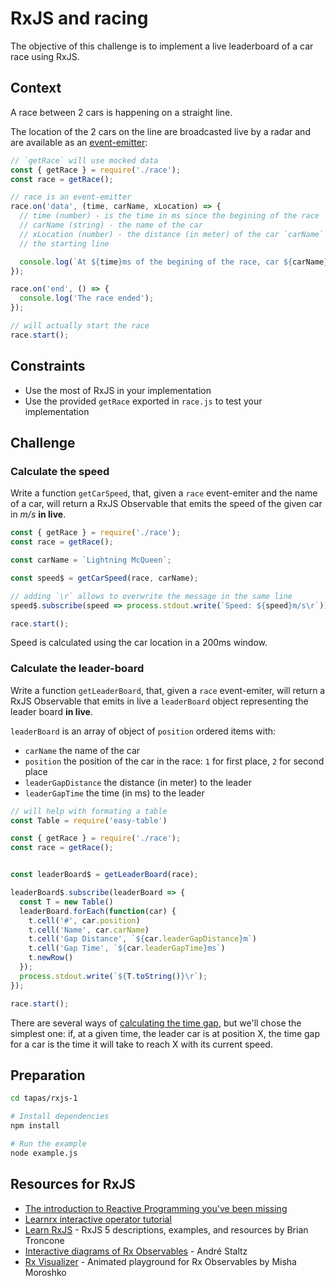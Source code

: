 # RxJS and racing
The objective of this challenge is to implement a live leaderboard of a car race using RxJS.

## Context

A race between 2 cars is happening on a straight line.

The location of the 2 cars on the line are broadcasted live by a radar and are available as an [event-emitter](https://nodejs.org/api/events.html#events_class_eventemitter):

```js
// `getRace` will use mocked data
const { getRace } = require('./race');
const race = getRace();

// race is an event-emitter
race.on('data', (time, carName, xLocation) => {
  // time (number) - is the time in ms since the begining of the race
  // carName (string) - the name of the car
  // xLocation (number) - the distance (in meter) of the car `carName` from
  // the starting line

  console.log(`At ${time}ms of the begining of the race, car ${carName} is at ${xLocation}m from the starting line`);
});

race.on('end', () => {
  console.log('The race ended');
});

// will actually start the race
race.start();
```

## Constraints
- Use the most of RxJS in your implementation
- Use the provided `getRace` exported in `race.js` to test your implementation

## Challenge
### Calculate the speed

Write a function `getCarSpeed`, that, given a `race` event-emiter and the name of a car, will return a RxJS Observable that emits the speed of the given car in _m/s_ **in live**.

```js
const { getRace } = require('./race');
const race = getRace();

const carName = `Lightning McQueen`;

const speed$ = getCarSpeed(race, carName);

// adding `\r` allows to overwrite the message in the same line
speed$.subscribe(speed => process.stdout.write(`Speed: ${speed}m/s\r`));

race.start();
```

Speed is calculated using the car location in a 200ms window.

### Calculate the leader-board
Write a function `getLeaderBoard`, that, given a `race` event-emiter, will return a RxJS Observable that emits in live a `leaderBoard` object representing the leader board **in live**.

`leaderBoard` is an array of object of `position` ordered items with:
- `carName` the name of the car
- `position` the position of the car in the race: `1` for first place, `2` for second place
- `leaderGapDistance` the distance (in meter) to the leader
- `leaderGapTime` the time (in ms) to the leader

```js
// will help with formating a table
const Table = require('easy-table')

const { getRace } = require('./race');
const race = getRace();


const leaderBoard$ = getLeaderBoard(race);

leaderBoard$.subscribe(leaderBoard => {
  const T = new Table()
  leaderBoard.forEach(function(car) {
    t.cell('#', car.position)
    t.cell('Name', car.carName)
    t.cell('Gap Distance', `${car.leaderGapDistance}m`)
    t.cell('Gap Time', `${car.leaderGapTime}ms`)
    t.newRow()
  });
  process.stdout.write(`${T.toString()}\r`);
});

race.start();
```

There are several ways of [calculating the time gap](https://cyclingtips.com/2012/06/how-time-gaps-are-calculated/), but we'll chose the simplest one: if, at a given time, the leader car is at position X, the time gap for a car is the time it will take to reach X with its current speed.

## Preparation

```sh
cd tapas/rxjs-1

# Install dependencies
npm install

# Run the example
node example.js
```

## Resources for RxJS
 - [The introduction to Reactive Programming you've been missing](https://gist.github.com/staltz/868e7e9bc2a7b8c1f754)
 - [Learnrx interactive operator tutorial](http://reactivex.io/learnrx/)
 - [Learn RxJS](http://learnrxjs.io) - RxJS 5 descriptions, examples, and resources by Brian Troncone
 - [Interactive diagrams of Rx Observables](http://rxmarbles.com/) - André Staltz
 - [Rx Visualizer](https://rxviz.com) - Animated playground for Rx Observables by Misha Moroshko
 
